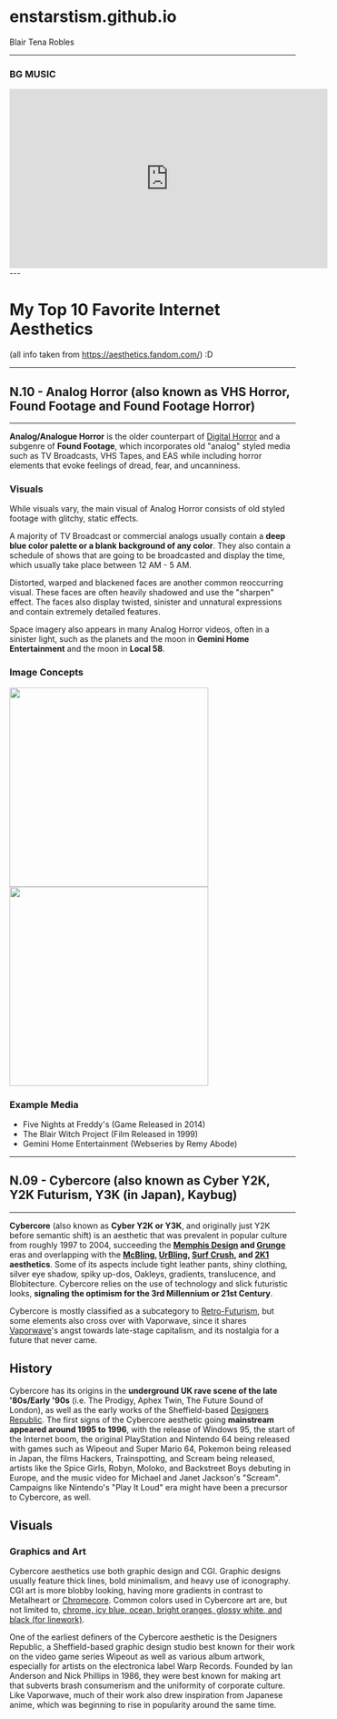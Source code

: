# enstarstism.github.io
Blair Tena Robles


--- 
### BG MUSIC

<iframe width="560" height="315" src="https://www.youtube.com/embed/ufRi-BmHnsQ?si=PaxE36hfPPxdGPmz" title="YouTube video player" frameborder="0" allow="accelerometer; autoplay; clipboard-write; encrypted-media; gyroscope; picture-in-picture; web-share" allowfullscreen></iframe> 
---

# My Top 10 Favorite Internet Aesthetics
(all info taken from https://aesthetics.fandom.com/) :D

---

## N.10 - Analog Horror         (also known as VHS Horror, Found Footage and Found Footage Horror)

---

**Analog/Analogue Horror** is the older counterpart of [Digital Horror](https://aesthetics.fandom.com/wiki/Digital_Horror) and a subgenre of **Found Footage**, which incorporates old "analog" styled media such as TV Broadcasts, VHS Tapes, and EAS while including horror elements that evoke feelings of dread, fear, and uncanniness.

### Visuals
While visuals vary, the main visual of Analog Horror consists of old styled footage with glitchy, static effects.

A majority of TV Broadcast or commercial analogs usually contain a **deep blue color palette or a blank background of any color**. They also contain a schedule of shows that are going to be broadcasted and display the time, which usually take place between 12 AM - 5 AM.

Distorted, warped and blackened faces are another common reoccurring visual. These faces are often heavily shadowed and use the "sharpen" effect. The faces also display twisted, sinister and unnatural expressions and contain extremely detailed features.

Space imagery also appears in many Analog Horror videos, often in a sinister light, such as the planets and the moon in **Gemini Home Entertainment** and the moon in **Local 58**.

### Image Concepts

  <img width="350" height="350" src="https://static.wikia.nocookie.net/aesthetics/images/f/fb/AnalogHorror2.gif">

  <img width="350" height="350" src="https://static.wikia.nocookie.net/aesthetics/images/7/7d/Analog_Horror_Gemini_Home_Entertainment_System.jpg">

### Example Media
- Five Nights at Freddy's (Game Released in 2014)
- The Blair Witch Project (Film Released in 1999)
- Gemini Home Entertainment (Webseries by Remy Abode)

 
---

## N.09 - Cybercore         (also known as Cyber Y2K, Y2K Futurism, Y3K (in Japan), Kaybug)

---

**Cybercore** (also known as **Cyber Y2K or Y3K**, and originally just Y2K before semantic shift) is an aesthetic that was prevalent in popular culture from roughly 1997 to 2004, succeeding the **[Memphis Design](https://aesthetics.fandom.com/wiki/Memphis_Design) and [Grunge](https://aesthetics.fandom.com/wiki/Grunge)** eras and overlapping with the **[McBling](https://aesthetics.fandom.com/wiki/McBling), [UrBling](https://aesthetics.fandom.com/wiki/UrBling), [Surf Crush](https://aesthetics.fandom.com/wiki/Surf_Crush), and [2K1](https://aesthetics.fandom.com/wiki/2K1) aesthetics**. Some of its aspects include tight leather pants, shiny clothing, silver eye shadow, spiky up-dos, Oakleys, gradients, translucence, and Blobitecture. Cybercore relies on the use of technology and slick futuristic looks, **signaling the optimism for the 3rd Millennium or 21st Century**.

Cybercore is mostly classified as a subcategory to [Retro-Futurism](https://aesthetics.fandom.com/wiki/Retro-Futurism), but some elements also cross over with Vaporwave, since it shares [Vaporwave](https://aesthetics.fandom.com/wiki/Vaporwave)'s angst towards late-stage capitalism, and its nostalgia for a future that never came.

## History


Cybercore has its origins in the **underground UK rave scene of the late '80s/Early '90s** (i.e. The Prodigy, Aphex Twin, The Future Sound of London), as well as the early works of the Sheffield-based [Designers Republic](https://www.thedesignersrepublic.com/). The first signs of the Cybercore aesthetic going **mainstream appeared around 1995 to 1996**, with the release of Windows 95, the start of the Internet boom, the original PlayStation and Nintendo 64 being released with games such as Wipeout and Super Mario 64, Pokemon being released in Japan, the films Hackers, Trainspotting, and Scream being released, artists like the Spice Girls, Robyn, Moloko, and Backstreet Boys debuting in Europe, and the music video for Michael and Janet Jackson's "Scream". Campaigns like Nintendo's "Play It Loud" era might have been a precursor to Cybercore, as well.


## Visuals


### Graphics and Art
Cybercore aesthetics use both graphic design and CGI. Graphic designs usually feature thick lines, bold minimalism, and heavy use of iconography. CGI art is more blobby looking, having more gradients in contrast to Metalheart or [Chromecore](https://aesthetics.fandom.com/wiki/Chromecore). Common colors used in Cybercore art are, but not limited to, [chrome, icy blue, ocean, bright oranges, glossy white, and black (for linework)](https://twitter.com/crossniq/status/1156648479273431040).

One of the earliest definers of the Cybercore aesthetic is the Designers Republic, a Sheffield-based graphic design studio best known for their work on the video game series Wipeout as well as various album artwork, especially for artists on the electronica label Warp Records. Founded by Ian Anderson and Nick Phillips in 1986, they were best known for making art that subverts brash consumerism and the uniformity of corporate culture. Like Vaporwave, much of their work also drew inspiration from Japanese anime, which was beginning to rise in popularity around the same time.
